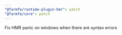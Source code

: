```yaml
---
"@farmfe/runtime-plugin-hmr": patch
"@farmfe/core": patch
---
```


Fix HMR panic on windows when there are syntax errors
